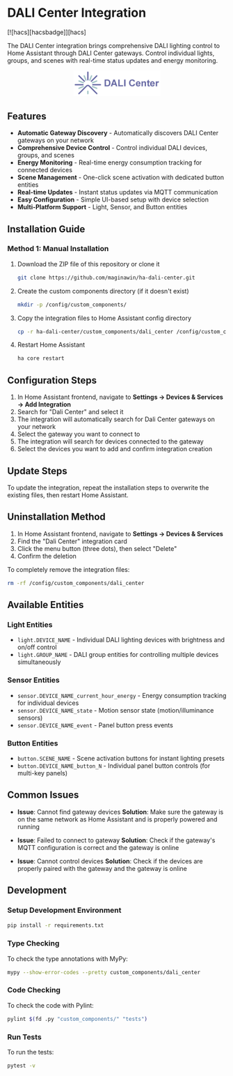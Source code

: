# DALI Center Integration

<!-- [![GitHub Release][releases-shield]][releases]
[![License][license-shield]](LICENSE) -->
[![hacs][hacsbadge]][hacs]

The DALI Center integration brings comprehensive DALI lighting control to Home Assistant through DALI Center gateways. Control individual lights, groups, and scenes with real-time status updates and energy monitoring.

<p align="center">
  <img src="docs/img/logo.png" alt="DALI Center Logo" width="200">
</p>

## Features

- **Automatic Gateway Discovery** - Automatically discovers DALI Center gateways on your network
- **Comprehensive Device Control** - Control individual DALI devices, groups, and scenes
- **Energy Monitoring** - Real-time energy consumption tracking for connected devices
- **Scene Management** - One-click scene activation with dedicated button entities
- **Real-time Updates** - Instant status updates via MQTT communication
- **Easy Configuration** - Simple UI-based setup with device selection
- **Multi-Platform Support** - Light, Sensor, and Button entities

## Installation Guide

### Method 1: Manual Installation

1. Download the ZIP file of this repository or clone it

   ```bash
   git clone https://github.com/maginawin/ha-dali-center.git
   ```

2. Create the custom components directory (if it doesn't exist)

   ```bash
   mkdir -p /config/custom_components/
   ```

3. Copy the integration files to Home Assistant config directory

   ```bash
   cp -r ha-dali-center/custom_components/dali_center /config/custom_components/
   ```

4. Restart Home Assistant

   ```bash
   ha core restart
   ```

## Configuration Steps

1. In Home Assistant frontend, navigate to **Settings → Devices & Services → Add Integration**
2. Search for "Dali Center" and select it
3. The integration will automatically search for Dali Center gateways on your network
4. Select the gateway you want to connect to
5. The integration will search for devices connected to the gateway
6. Select the devices you want to add and confirm integration creation

## Update Steps

To update the integration, repeat the installation steps to overwrite the existing files, then restart Home Assistant.

## Uninstallation Method

1. In Home Assistant frontend, navigate to **Settings → Devices & Services**
2. Find the "Dali Center" integration card
3. Click the menu button (three dots), then select "Delete"
4. Confirm the deletion

To completely remove the integration files:

```bash
rm -rf /config/custom_components/dali_center
```

## Available Entities

### Light Entities

- `light.DEVICE_NAME` - Individual DALI lighting devices with brightness and on/off control
- `light.GROUP_NAME` - DALI group entities for controlling multiple devices simultaneously

### Sensor Entities

- `sensor.DEVICE_NAME_current_hour_energy` - Energy consumption tracking for individual devices
- `sensor.DEVICE_NAME_state` - Motion sensor state (motion/illuminance sensors)
- `sensor.DEVICE_NAME_event` - Panel button press events

### Button Entities

- `button.SCENE_NAME` - Scene activation buttons for instant lighting presets
- `button.DEVICE_NAME_button_N` - Individual panel button controls (for multi-key panels)

## Common Issues

- **Issue**: Cannot find gateway devices
  **Solution**: Make sure the gateway is on the same network as Home Assistant and is properly powered and running

- **Issue**: Failed to connect to gateway
  **Solution**: Check if the gateway's MQTT configuration is correct and the gateway is online

- **Issue**: Cannot control devices
  **Solution**: Check if the devices are properly paired with the gateway and the gateway is online

## Development

### Setup Development Environment

```bash
pip install -r requirements.txt
```

### Type Checking

To check the type annotations with MyPy:

```bash
mypy --show-error-codes --pretty custom_components/dali_center
```

### Code Checking

To check the code with Pylint:

```bash
pylint $(fd .py "custom_components/" "tests")
```

### Run Tests

To run the tests:

```bash
pytest -v
```
